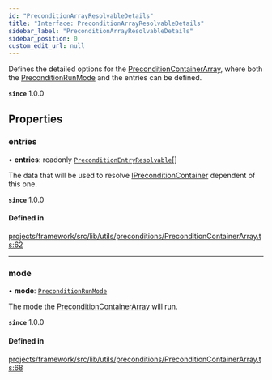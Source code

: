 ```yaml
---
id: "PreconditionArrayResolvableDetails"
title: "Interface: PreconditionArrayResolvableDetails"
sidebar_label: "PreconditionArrayResolvableDetails"
sidebar_position: 0
custom_edit_url: null
---
```


Defines the detailed options for the [PreconditionContainerArray](../classes/PreconditionContainerArray), where both the [PreconditionRunMode](../enums/PreconditionRunMode) and the
entries can be defined.

**`since`** 1.0.0

## Properties

### entries

• **entries**: readonly [`PreconditionEntryResolvable`](../#preconditionentryresolvable)[]

The data that will be used to resolve [IPreconditionContainer](IPreconditionContainer) dependent of this one.

**`since`** 1.0.0

#### Defined in

[projects/framework/src/lib/utils/preconditions/PreconditionContainerArray.ts:62](https://github.com/sapphiredev/framework/blob/5a4898f6/src/lib/utils/preconditions/PreconditionContainerArray.ts#L62)

___

### mode

• **mode**: [`PreconditionRunMode`](../enums/PreconditionRunMode)

The mode the [PreconditionContainerArray](../classes/PreconditionContainerArray) will run.

**`since`** 1.0.0

#### Defined in

[projects/framework/src/lib/utils/preconditions/PreconditionContainerArray.ts:68](https://github.com/sapphiredev/framework/blob/5a4898f6/src/lib/utils/preconditions/PreconditionContainerArray.ts#L68)
